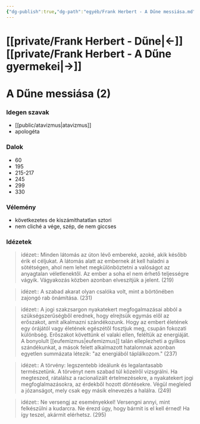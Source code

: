 ```yaml
---
{"dg-publish":true,"dg-path":"egyéb/Frank Herbert - A Dűne messiása.md","permalink":"/egyeb/frank-herbert-a-dune-messiasa/","title":"A Dűne messiása"}
---
```


# [[private/Frank Herbert - Dűne\|<-]] [[private/Frank Herbert - A Dűne gyermekei\|->]]
# A Dűne messiása (2)

### Idegen szavak

- [[public/atavizmus\|atavizmus]]
- apologéta
### Dalok

- 60
- 195
- 215-217
- 245
- 299
- 330
### Vélemény

- következetes de kiszámíthatatlan sztori
- nem cliché a vége, szép, de nem giccses
### Idézetek

> idézet:: Minden látomás az úton lévő embereké, azoké, akik később érik el céljukat. A látomás alatt az embernek át kell haladni a sötétségen, ahol nem lehet megkülönböztetni a valóságot az anyagtalan véletlenektől. Az ember a soha el nem érhető teljességre vágyik. Vágyakozás közben azonban elveszítjük a jelent. (219)

> idézet:: A szabad akarat olyan csalóka volt, mint a börtönében zajongó rab önámítása. (231)

> idézet:: A jogi szakzsargon nyakatekert megfogalmazásai abból a szükségszerűségből erednek, hogy elrejtsük egymás elől az erőszakot, amit alkalmazni szándékozunk. Hogy az embert életének egy órájától vagy életének egészétől fosztjuk meg, csupán fokozati különbség. Erőszakot követtünk el valaki ellen, feléltük az energiáját. A bonyolult [[eufemizmus\|eufemizmus]] talán elleplezheti a gyilkos szándékunkat, a mások felett alkalmazott hatalomnak azonban egyetlen summázata létezik: "az energiából táplálkozom." (237)

> idézet:: A törvény: legszentebb ideálunk és legalantasabb természetünk. A törvényt nem szabad túl közelről vizsgrálni. Ha megteszed, rátalálsz a racionalizált értelmezésekre, a nyakatekert jogi megfoglalmazásokra, az érdekből hozott döntésekre. Végül megleled a józanságot, mely csak egy másik elnevezés a halálra. (249)

> idézet:: Ne versengj az eseményekkel! Versengni annyi, mint felkészülni a kudarcra. Ne érezd úgy, hogy bármit is el kell érned! Ha így teszel, akármit elérhetsz. (295)